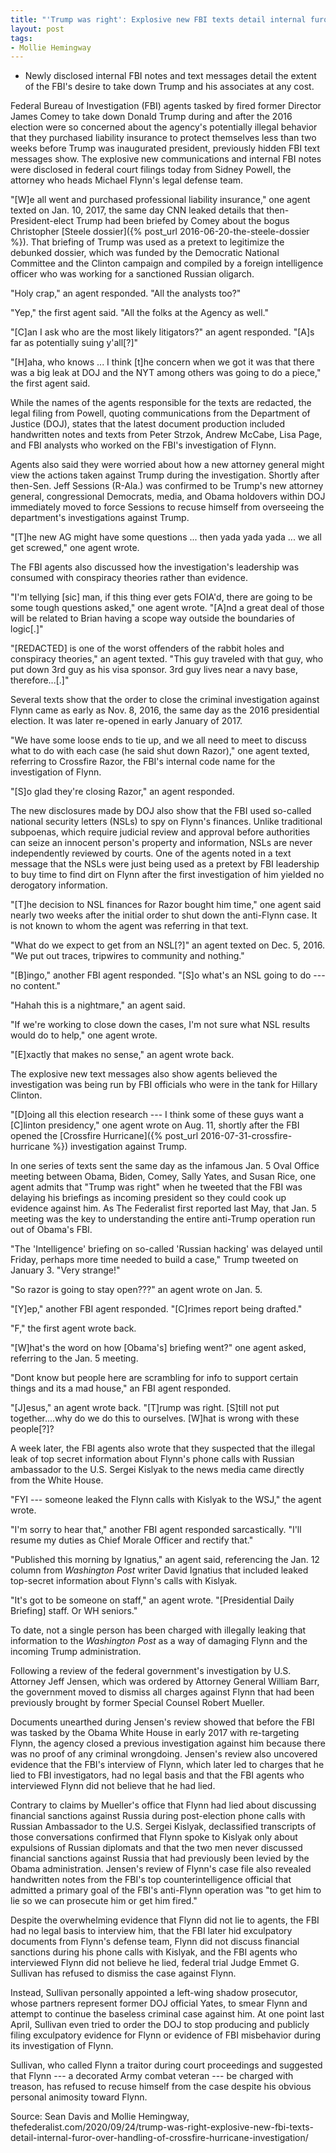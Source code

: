 ```yaml
---
title: "'Trump was right': Explosive new FBI texts detail internal furor over handling of 'Crossfire Hurricane' investigation"
layout: post
tags:
- Mollie Hemingway
---
```


- Newly disclosed internal FBI notes and text messages detail the extent of the FBI's desire to take down Trump and his associates at any cost.

Federal Bureau of Investigation (FBI) agents tasked by fired former Director James Comey to take down Donald Trump during and after the 2016 election were so concerned about the agency's potentially illegal behavior that they purchased liability insurance to protect themselves less than two weeks before Trump was inaugurated president, previously hidden FBI text messages show. The explosive new communications and internal FBI notes were disclosed in federal court filings today from Sidney Powell, the attorney who heads Michael Flynn's legal defense team.

"[W]e all went and purchased professional liability insurance," one agent texted on Jan. 10, 2017, the same day CNN leaked details that then-President-elect Trump had been briefed by Comey about the bogus Christopher [Steele dossier]({% post_url 2016-06-20-the-steele-dossier %}). That briefing of Trump was used as a pretext to legitimize the debunked dossier, which was funded by the Democratic National Committee and the Clinton campaign and compiled by a foreign intelligence officer who was working for a sanctioned Russian oligarch.

"Holy crap," an agent responded. "All the analysts too?"

"Yep," the first agent said. "All the folks at the Agency as well."

"[C]an I ask who are the most likely litigators?" an agent responded. "[A]s far as potentially suing y'all[?]"

"[H]aha, who knows ... I think [t]he concern when we got it was that there was a big leak at DOJ and the NYT among others was going to do a piece," the first agent said.

While the names of the agents responsible for the texts are redacted, the legal filing from Powell, quoting communications from the Department of Justice (DOJ), states that the latest document production included handwritten notes and texts from Peter Strzok, Andrew McCabe, Lisa Page, and FBI analysts who worked on the FBI's investigation of Flynn.

Agents also said they were worried about how a new attorney general might view the actions taken against Trump during the investigation. Shortly after then-Sen. Jeff Sessions (R-Ala.) was confirmed to be Trump's new attorney general, congressional Democrats, media, and Obama holdovers within DOJ immediately moved to force Sessions to recuse himself from overseeing the department's investigations against Trump.

"[T]he new AG might have some questions ... then yada yada yada ... we all get screwed," one agent wrote.

The FBI agents also discussed how the investigation's leadership was consumed with conspiracy theories rather than evidence.

"I'm tellying [sic] man, if this thing ever gets FOIA'd, there are going to be some tough questions asked," one agent wrote. "[A]nd a great deal of those will be related to Brian having a scope way outside the boundaries of logic[.]"

"\[REDACTED\] is one of the worst offenders of the rabbit holes and conspiracy theories," an agent texted. "This guy traveled with that guy, who put down 3rd guy as his visa sponsor. 3rd guy lives near a navy base, therefore...[.]"

Several texts show that the order to close the criminal investigation against Flynn came as early as Nov. 8, 2016, the same day as the 2016 presidential election. It was later re-opened in early January of 2017.

"We have some loose ends to tie up, and we all need to meet to discuss what to do with each case (he said shut down Razor)," one agent texted, referring to Crossfire Razor, the FBI's internal code name for the investigation of Flynn.

"[S]o glad they're closing Razor," an agent responded.

The new disclosures made by DOJ also show that the FBI used so-called national security letters (NSLs) to spy on Flynn's finances. Unlike traditional subpoenas, which require judicial review and approval before authorities can seize an innocent person's property and information, NSLs are never independently reviewed by courts. One of the agents noted in a text message that the NSLs were just being used as a pretext by FBI leadership to buy time to find dirt on Flynn after the first investigation of him yielded no derogatory information.

"[T]he decision to NSL finances for Razor bought him time," one agent said nearly two weeks after the initial order to shut down the anti-Flynn case. It is not known to whom the agent was referring in that text.

"What do we expect to get from an NSL[?]" an agent texted on Dec. 5, 2016. "We put out traces, tripwires to community and nothing."

"[B]ingo," another FBI agent responded. "[S]o what's an NSL going to do --- no content."

"Hahah this is a nightmare," an agent said.

"If we're working to close down the cases, I'm not sure what NSL results would do to help," one agent wrote.

"[E]xactly that makes no sense," an agent wrote back.

The explosive new text messages also show agents believed the investigation was being run by FBI officials who were in the tank for Hillary Clinton.

"[D]oing all this election research --- I think some of these guys want a [C]linton presidency," one agent wrote on Aug. 11, shortly after the FBI opened the [Crossfire Hurricane]({% post_url 2016-07-31-crossfire-hurricane %}) investigation against Trump.

In one series of texts sent the same day as the infamous Jan. 5 Oval Office meeting between Obama, Biden, Comey, Sally Yates, and Susan Rice, one agent admits that "Trump was right" when he tweeted that the FBI was delaying his briefings as incoming president so they could cook up evidence against him. As The Federalist first reported last May, that Jan. 5 meeting was the key to understanding the entire anti-Trump operation run out of Obama's FBI.

"The 'Intelligence' briefing on so-called 'Russian hacking' was delayed until Friday, perhaps more time needed to build a case," Trump tweeted on January 3. "Very strange!"

"So razor is going to stay open???" an agent wrote on Jan. 5.

"[Y]ep," another FBI agent responded. "[C]rimes report being drafted."

"F," the first agent wrote back.

"[W]hat's the word on how [Obama's] briefing went?" one agent asked, referring to the Jan. 5 meeting.

"Dont know but people here are scrambling for info to support certain things and its a mad house," an FBI agent responded.

"[J]esus," an agent wrote back. "[T]rump was right. [S]till not put together....why do we do this to ourselves. [W]hat is wrong with these people[?]?

A week later, the FBI agents also wrote that they suspected that the illegal leak of top secret information about Flynn's phone calls with Russian ambassador to the U.S. Sergei Kislyak to the news media came directly from the White House.

"FYI --- someone leaked the Flynn calls with Kislyak to the WSJ," the agent wrote.

"I'm sorry to hear that," another FBI agent responded sarcastically. "I'll resume my duties as Chief Morale Officer and rectify that."

"Published this morning by Ignatius," an agent said, referencing the Jan. 12 column from *Washington Post* writer David Ignatius that included leaked top-secret information about Flynn's calls with Kislyak.

"It's got to be someone on staff," an agent wrote. "[Presidential Daily Briefing] staff. Or WH seniors."

To date, not a single person has been charged with illegally leaking that information to the *Washington Post* as a way of damaging Flynn and the incoming Trump administration.

Following a review of the federal government's investigation by U.S. Attorney Jeff Jensen, which was ordered by Attorney General William Barr, the government moved to dismiss all charges against Flynn that had been previously brought by former Special Counsel Robert Mueller.

Documents unearthed during Jensen's review showed that before the FBI was tasked by the Obama White House in early 2017 with re-targeting Flynn, the agency closed a previous investigation against him because there was no proof of any criminal wrongdoing. Jensen's review also uncovered evidence that the FBI's interview of Flynn, which later led to charges that he lied to FBI investigators, had no legal basis and that the FBI agents who interviewed Flynn did not believe that he had lied.

Contrary to claims by Mueller's office that Flynn had lied about discussing financial sanctions against Russia during post-election phone calls with Russian Ambassador to the U.S. Sergei Kislyak, declassified transcripts of those conversations confirmed that Flynn spoke to Kislyak only about expulsions of Russian diplomats and that the two men never discussed financial sanctions against Russia that had previously been levied by the Obama administration. Jensen's review of Flynn's case file also revealed handwritten notes from the FBI's top counterintelligence official that admitted a primary goal of the FBI's anti-Flynn operation was "to get him to lie so we can prosecute him or get him fired."

Despite the overwhelming evidence that Flynn did not lie to agents, the FBI had no legal basis to interview him, that the FBI later hid exculpatory documents from Flynn's defense team, Flynn did not discuss financial sanctions during his phone calls with Kislyak, and the FBI agents who interviewed Flynn did not believe he lied, federal trial Judge Emmet G. Sullivan has refused to dismiss the case against Flynn.

Instead, Sullivan personally appointed a left-wing shadow prosecutor, whose partners represent former DOJ official Yates, to smear Flynn and attempt to continue the baseless criminal case against him. At one point last April, Sullivan even tried to order the DOJ to stop producing and publicly filing exculpatory evidence for Flynn or evidence of FBI misbehavior during its investigation of Flynn.

Sullivan, who called Flynn a traitor during court proceedings and suggested that Flynn --- a decorated Army combat veteran --- be charged with treason, has refused to recuse himself from the case despite his obvious personal animosity toward Flynn.

Source: Sean Davis and Mollie Hemingway, thefederalist.com/2020/09/24/trump-was-right-explosive-new-fbi-texts-detail-internal-furor-over-handling-of-crossfire-hurricane-investigation/
